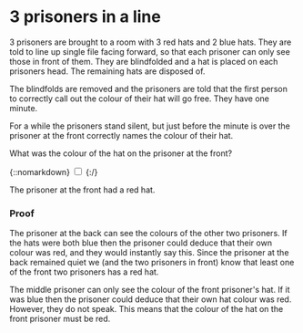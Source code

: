 # 3 prisoners in a line

3 prisoners are brought to a room with 3 red hats and 2 blue hats. They are told
to line up single file facing forward, so that each prisoner can only see those
in front of them. They are blindfolded and a hat is placed on each prisoners
head. The remaining hats are disposed of.

The blindfolds are removed and the prisoners are told that the first person to
correctly call out the colour of their hat will go free. They have one minute.

For a while the prisoners stand silent, but just before the minute is over the
prisoner at the front correctly names the colour of their hat.

What was the colour of the hat on the prisoner at the front?

{::nomarkdown}
<label for="{{ include.id }}"></label>
<input type="checkbox" class="solution" id="{{ include.id }}">
{:/}
<div>

The prisoner at the front had a red hat.

### Proof

The prisoner at the back can see the colours of the other two prisoners. If the hats
were both blue then the prisoner could deduce that their own colour was red, and they would
instantly say this. Since the prisoner at the back remained quiet we (and the
two prisoners in front) know that least one of the front two prisoners has a red
hat.

The middle prisoner can only see the colour of the front prisoner's hat. If it
was blue then the prisoner could deduce that their own hat colour was red. However, they do
not speak. This means that the colour of the hat on the front prisoner must be
red.

</div>
